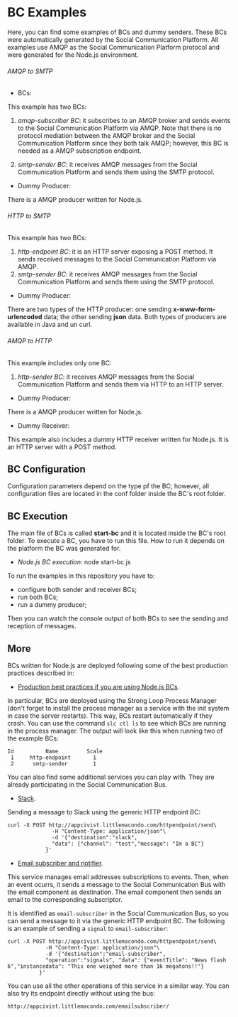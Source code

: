 # BC Examples

Here, you can find some examples of BCs and dummy senders. These BCs were automatically generated by the Social Communication Platform. 
All examples use AMQP as the Social Communication Platform protocol and were generated for the Node.js environment.

###### AMQP to SMTP

- BCs:

This example has two BCs:

1) *amqp-subscriber BC*: it subscribes to an AMQP broker and sends events to the Social Communication Platform via AMQP. Note that there is no protocol mediation between the AMQP broker and the Social Communication Platform since they both talk AMQP; however, this BC is needed as a AMQP subscription endpoint.

2) *smtp-sender BC*: it receives AMQP messages from the Social Communication Platform and sends them using the SMTP protocol.

- Dummy Producer:

There is a AMQP producer written for Node.js.

###### HTTP to SMTP

This example has two BCs:

1) *http-endpoint BC*: it is an HTTP server exposing a POST method. It sends received messages to the Social Communication Platform via AMQP.
2) *smtp-sender BC*: it receives AMQP messages from the Social Communication Platform and sends them using the SMTP protocol.

- Dummy Producer:

There are two types of the HTTP producer: one sending **x-www-form-urlencoded** data; the other sending **json** data. Both types of producers are available in Java and un curl.

###### AMQP to HTTP

This example includes only one BC:

1) *http-sender BC*: it receives AMQP messages from the Social Communication Platform and sends them via HTTP to an HTTP server.

- Dummy Producer:

There is a AMQP producer written for Node.js.

- Dummy Receiver:

This example also includes a dummy HTTP receiver written for Node.js. It is an HTTP server with a POST method.

## BC Configuration

Configuration parameters depend on the type pf the BC; however, all configuration files are located in the conf folder inside the BC's root folder.

## BC Execution

The main file of BCs is called **start-bc** and it is located inside the BC's root folder. To execute a BC, you have to run this file. How to run it depends on the platform the BC was generated for.

- *Node.js BC execution*: node start-bc.js

To run the examples in this repository you have to:

- configure both sender and receiver BCs;
- run both BCs;
- run a dummy producer;

Then you can watch the console output of both BCs to see the sending and reception of messages.

## More

BCs written for Node.js are deployed following some of the best production practices described in:

- [Production best practices if you are using Node.js BCs](https://expressjs.com/en/advanced/best-practice-performance.html).

In particular, BCs are deployed using the Strong Loop Process Manager (don't forget to install the process manager as a service with the init system in case the server restarts). This way, BCs restart automatically if they crash. You can use the command `slc ctl ls` to see which BCs are running in the process manager. The output will look like this when running two of the example BCs:

```
Id          Name         Scale
 1     http-endpoint       1
 2      smtp-sender        1
 ```
 
 You can also find some additional services you can play with. They are already participating in the Social Communication Bus.
 
- [Slack](https://github.com/rafaelangarita/slack-sender).

Sending a message to Slack using the generic HTTP endpoint BC:

```
curl -X POST http://appcivist.littlemacondo.com/httpendpoint/send\
              -H "Content-Type: application/json"\
              -d '{"destination":"slack",
              "data": {"channel": "test","message": "Im a BC"}
            }'
```

- [Email subscriber and notifier](https://github.com/rafaelangarita/email-notification-service).

This service manages email addresses subscriptions to events. Then, when an event ocurrs, it sends a message to the Social Communication Bus with the email component as destination. The email component then sends an email to the corresponding subscriptor.

It is identified as `email-subscriber` in the Social Communication Bus, so you can send a message to it via the generic HTTP endpoint BC. The following is an example of sending a `signal` to `email-subscriber`:

```
curl -X POST http://appcivist.littlemacondo.com/httpendpoint/send\
            -H "Content-Type: application/json"\
            -d '{"destination":"email-subscriber",
            "operation":"signals", "data": {"eventTitle": "News flash 6","instancedata": "This one weighed more than 16 megatons!!"}
          }'
```

You can use all the other operations of this service in a similar way. You can also try its endpoint directly without using the bus:

```
http://appcivist.littlemacondo.com/emailsubscriber/
```
